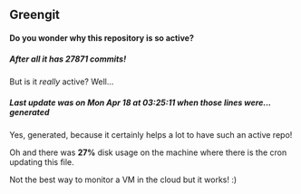 ## Greengit

#### Do you wonder why this repository is so active?

##### After all it has 27871 commits!

But is it *really* active? Well...

##### Last update was on Mon Apr 18 at 03:25:11 when those lines were... generated

Yes, generated, because it certainly helps a lot to have such an active repo!

Oh and there was **27%** disk usage on the machine
where there is the cron updating this file.

Not the best way to monitor a VM in the cloud but it works! :)
